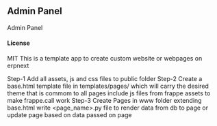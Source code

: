 ## Admin Panel

Admin Panel

#### License

MIT
This is a template app to create custom website or webpages on erpnext

Step-1 
    Add all assets, js and css files to public folder
Step-2
    Create a base.html template file in templates/pages/ which will carry the desired theme that is commom to all pages
    include js files from frappe assets to make frappe.call work
Step-3
    Create Pages in www folder extending base.html
    write <page_name>.py file to render data from db to page or update page based on data passed on page
